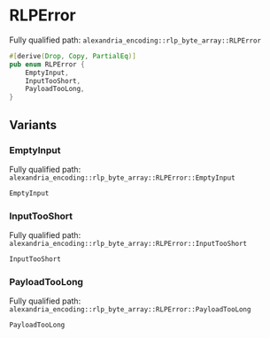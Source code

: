 # RLPError

Fully qualified path: `alexandria_encoding::rlp_byte_array::RLPError`

```rust
#[derive(Drop, Copy, PartialEq)]
pub enum RLPError {
    EmptyInput,
    InputTooShort,
    PayloadTooLong,
}
```

## Variants

### EmptyInput

Fully qualified path: `alexandria_encoding::rlp_byte_array::RLPError::EmptyInput`

```rust
EmptyInput
```


### InputTooShort

Fully qualified path: `alexandria_encoding::rlp_byte_array::RLPError::InputTooShort`

```rust
InputTooShort
```


### PayloadTooLong

Fully qualified path: `alexandria_encoding::rlp_byte_array::RLPError::PayloadTooLong`

```rust
PayloadTooLong
```


